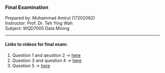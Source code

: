 ### Final Examination

Prepared by: Muhammad Amirul (17202062)<br>
Instructor: Prof. Dr. Teh Ying Wah<br>
Subject: WQD7005 Data Mining<br>

-------------------------------
#### Links to videos for final exam:
1. Question 1 and qeustion 2 -> <a href="https://youtu.be/vgq0HLwbgVo">here</a>
2. Question 3 and question 4 -> <a href="#">here</a>
3. Question 5 -> <a href="#">here</a>
